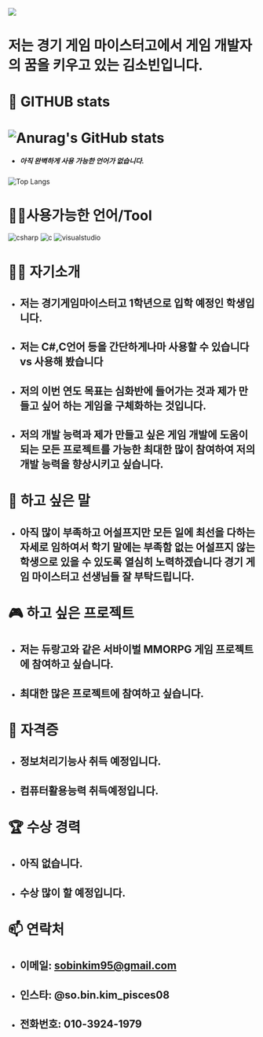 
![](https://capsule-render.vercel.app/api?type=rounded&height=330&color=A901DB&text=Hello%20I'M%20SOBINKIM&descAlign=100&descAlignY=100&descSize=20&section=footersss)
# 저는 경기 게임 마이스터고에서 게임 개발자의 꿈을 키우고 있는 김소빈입니다.
 # 👾 GITHUB stats 
# ![Anurag's GitHub stats](https://github-readme-stats.vercel.app/api?username=sobinkim&show_icons=true&theme=transparent)
 
- ##### 아직 완벽하게 사용 가능한 언어가 없습니다.
![Top Langs](https://github-readme-stats.vercel.app/api/top-langs/?username=sobinkim&layout=compact)

# 🙆‍♂️사용가능한 언어/Tool

![csharp](https://img.shields.io/badge/csharp-512BD4.svg?&style=for-the-badge&logo=csharp&logoColor=black)
![c](https://img.shields.io/badge/c-A8B9CC.svg?&style=for-the-badge&logo=c&logoColor=black)
![visualstudio](https://img.shields.io/badge/visualstudio-5C2D91.svg?&style=for-the-badge&logo=visualstudio&logoColor=white)




# 👩‍💻 자기소개
- ## 저는 경기게임마이스터고 1학년으로 입학 예정인 학생입니다.
- ## 저는 C#,C언어 등을 간단하게나마 사용할 수 있습니다 vs 사용해 봤습니다
- ## 저의 이번 연도 목표는 심화반에 들어가는 것과 제가 만들고 싶어 하는 게임을 구체화하는 것입니다.
- ## 저의 개발 능력과 제가 만들고 싶은 게임 개발에 도움이 되는 모든 프로젝트를 가능한 최대한 많이 참여하여 저의 개발 능력을 향상시키고 싶습니다.

# 💬 하고 싶은 말 
-  ## 아직 많이 부족하고 어설프지만 모든 일에 최선을 다하는 자세로 임하여서 학기 말에는 부족함 없는 어설프지 않는 학생으로 있을 수 있도록 열심히 노력하겠습니다 경기 게임 마이스터고 선생님들 잘 부탁드립니다.

# 🎮 하고 싶은 프로젝트
- ## 저는 듀랑고와 같은 서바이벌 MMORPG 게임 프로젝트에 참여하고 싶습니다.
- ## 최대한 많은 프로젝트에 참여하고 싶습니다.


# 📜 자격증
- ## 정보처리기능사 취득 예정입니다.
- ## 컴퓨터활용능력 취득예정입니다.

# 🏆 수상 경력
- ## 아직 없습니다.
- ## 수상 많이 할 예정입니다.


# 📫 연락처
- ## 이메일: sobinkim95@gmail.com
- ## 인스타: @so.bin.kim_pisces08
- ## 전화번호: 010-3924-1979